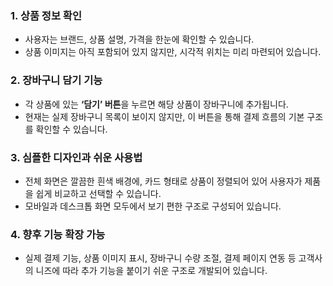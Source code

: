 
### 1. 상품 정보 확인

* 사용자는 브랜드, 상품 설명, 가격을 한눈에 확인할 수 있습니다.
* 상품 이미지는 아직 포함되어 있지 않지만, 시각적 위치는 미리 마련되어 있습니다.

### 2. 장바구니 담기 기능

* 각 상품에 있는 **‘담기’ 버튼**을 누르면 해당 상품이 장바구니에 추가됩니다.
* 현재는 실제 장바구니 목록이 보이지 않지만, 이 버튼을 통해 결제 흐름의 기본 구조를 확인할 수 있습니다.

### 3. 심플한 디자인과 쉬운 사용법

* 전체 화면은 깔끔한 흰색 배경에, 카드 형태로 상품이 정렬되어 있어 사용자가 제품을 쉽게 비교하고 선택할 수 있습니다.
* 모바일과 데스크톱 화면 모두에서 보기 편한 구조로 구성되어 있습니다.

### 4. 향후 기능 확장 가능

* 실제 결제 기능, 상품 이미지 표시, 장바구니 수량 조절, 결제 페이지 연동 등 고객사의 니즈에 따라 추가 기능을 붙이기 쉬운 구조로 개발되어 있습니다.


